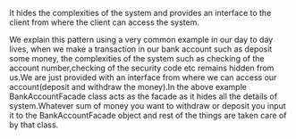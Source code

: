 It hides the complexities of the system and provides an interface to the client from where the client can access the system.

We explain this pattern using a very common example in our day to day lives, when we make a transaction in our bank account such as deposit some money,
the complexities of the system such as checking of the account number,checking of the security code etc remains hidden from us.We are just provided
with an interface from where we can access our account(deposit and withdraw the money).In the above example BankAccountFacade class acts as the facade as it hides
all the details of system.Whatever sum of money you want to withdraw or deposit you input it to the BankAccountFacade object and rest of the things are 
taken care of by that class.
